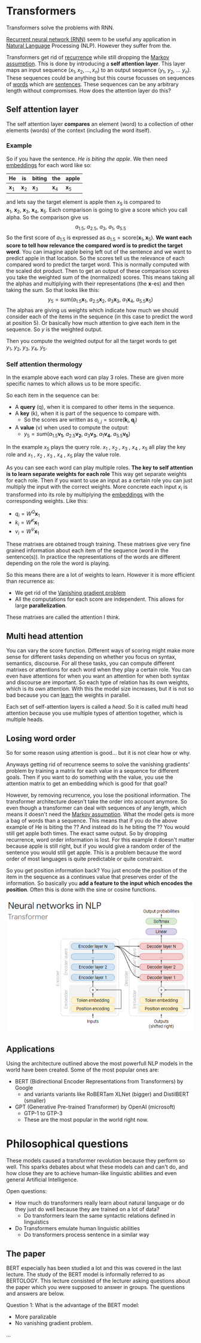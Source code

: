 # Transformers 

Transformers solve the problems with RNN.

[Recurrent neural network (RNN)](Recurrent%20neural%20network%20(RNN).md) seem to be useful any application in [Natural Language](../Languages/Natural%20languages.md) Processing (NLP). However they suffer from the.  

Transformers get rid of [recurrence](Recurrence.md) while still dropping the [Markov assumption](Markov%20assumption.md). This is done by introducing a **self attention layer**. This layer maps an input sequence $(x_{1}, x_{2}, ..., x_{n})$ to an output sequence ($y_1$, $y_2$, ... $y_n$). These sequences could be anything but this course focusses on sequences of [words](../Data/Words.md) which are [sentences](../Data/Sentences.md). These sequences can be any arbitrary length without compromises. How does the attention layer do this?

## Self attention layer
The self attention layer **compares** an element (word) to a collection of other elements (words) of the context (including the word itself).

### Example
So if you have the sentence. *He is biting the apple*. We then need [embeddings](../Semantic-Similarity/Embeddings.md) for each word like so:

| He      | is      | biting | the   | apple |
| ------- | ------- | ------ | ----- | ----- |
| $\mathbf{x}_{1}$ | $\mathbf{x}_{2}$ | $\mathbf{x}_3$  | $\mathbf{x}_4$ | $\mathbf{x}_5$ |

and lets say the target element is apple then $x_{5}$ is compared to $\mathbf{x}_{1},~\mathbf{x}_{2},~\mathbf{x}_{3},~\mathbf{x}_{4},~\mathbf{x}_{5}$. Each comparison is going to give a score which you call alpha. So the comparison give us $$a_{1.5},~a_{2.5},~a_{3},~a_{1},~a_{5.5}$$
So the first score of $a_{1.5}$ is expressed as $a_{1.5} = \text{score}(\mathbf{x}_{1}, \mathbf{x}_{5})$. **We want each score to tell how relevance the compared word is to predict the target word**. You can imagine apple being left out of the sentence and we want to predict apple in that location. So the scores tell us the relevance of each compared word to predict the target word. This is normally computed with the scaled dot product. Then to get an output of these comparison scores you take the weighted sum of the (normalized) scores. This means taking all the alphas and multiplying with their representations (the $\mathbf{x}$-es) and then taking the sum. So that looks like this: $$y_{5} = \text{sum}(a_{1.5}\mathbf{x}_1,~a_{2.5}\mathbf{x}_{2},~a_{3}\mathbf{x}_{3},~a_{1}\mathbf{x}_{4},~a_{5.5}\mathbf{x}_{5})$$
The alphas are giving us weights which indicate how much we should consider each of the items in the sequence (in this case to predict the word at position 5). Or basically how much attention to give each item in the sequence. So $y$ is the weighted output. 

Then you compute the weighted output for all the target words to get $y_{1},~y_{2},~y_{3},~y_{4},~y_{5}$. 


### Self attention thermology
In the example above each word can play 3 roles. These are given more specific names to which allows us to be more specific. 

So each item in the sequence can be:
- A **query** (q), when it is compared to other items in the sequence. 
- A **key** (k), when it is part of the sequence to compare with. 
	- So the scores are written as $a_{i,j} = \text{score}(\mathbf{k}_{i},\mathbf{q}_{j})$
- A **value** (v) when used to compute the output:
	- $y_{5} = sum(a_{1.5}\mathbf{v_1},~a_{2.5}\mathbf{v_{2}},~a_{3}\mathbf{v_{3}},~a_{1}\mathbf{v_{4}},~a_{5.5}\mathbf{v_{5}})$

In the example $x_{5}$ plays the query role.  $x_{1}$ , $x_{2}$ , $x_3$  , $x_4$  , $x_5$ all play the key role and  $x_{1}$ , $x_{2}$ , $x_3$  , $x_4$  , $x_5$ play the value role. 

As you can see each word can play multiple roles. **The key to self attention is to learn separate weights for each role** This way get separate weights for each role. Then if you want to use an input as a certain role you can just multiply the input with the correct weights. More concrete each input $x_i$ is transformed into its role by multiplying the [embeddings](../Semantic-Similarity/Embeddings.md) with the corresponding weights. Like this:

- $q_{i}=W^Q\mathbf{x}_1$
- $k_{i}=W^K\mathbf{x}_1$
- $v_{i}=W^V\mathbf{x}_1$

These matrixes are obtained trough training. These matrixes give very fine grained information about each item of the sequence (word in the sentence(s)). In practice the representations of the words are different depending on the role the word is playing. 

So this means there are a lot of weights to learn. However it is more efficient than recurrence as: 
- We get rid of the [Vanishing gradient problem](Vanishing%20gradient%20problem.md) 
- All the computations for each score are independent. This allows for large **parallelization**.

These matrixes are called the attention I think. 

## Multi head attention 
You can vary the score function. Different ways of scoring might make more sense for different tasks depending on whether you focus on syntax, semantics, discourse. For all these tasks, you can compute different matrixes or attentions for each word when they play a certain role. You can even have attentions for when you want an attention for when both syntax and discourse are important. So each type of relation has its own weights, which is its own attention. With this the model size increases, but it is not so bad because you can [learn](../Other/Learning.md) the weights in parallel. 

Each set of self-attention layers is called a *head*. So it is called multi head attention because you use multiple types of attention together, which is multiple heads.

## Losing word order
So for some reason using attention is good... but it is not clear how or why. 

Anyways getting rid of recurrence seems to solve the vanishing gradients' problem by training a matrix for each value in a sequence for different goals. Then if you want to do something with the value, you use the attention matrix to get an embedding which is good for that goal? 

However, by removing recurrence, you lose the positional information. The transformer architecture doesn't take the order into account anymore. So even though a transformer can deal with sequences of any length, which means it doesn't need the [Markov assumption](Markov%20assumption.md). What the model gets is more a bag of words than a sequence. This means that if you do the above example of He is biting the ?? And instead do Is he biting the ?? You would still get apple both times. The exact same output. So by dropping recurrence, word order information is lost. For this example it doesn't matter because apple is still right, but if you would give a random order of the sentence you would still get apple. This is a problem because the word order of most languages is quite predictable or quite constraint.

So you get position information back?  You just encode the position of the item in the sequence as a continues value that preserves order of the information. So basically you **add a feature to the input which encodes the position**. Often this is done with the sine or cosine functions. 

![Transformer slide from the guest lecture](../images/Pasted%20image%2020220605011623.png)

## Applications 
Using the architecture outlined above the most powerfull NLP models in the world have been created. Some of the most popular ones are:
- BERT (Bidirectional Encoder Representations from Transformers) by Google
	- and variants variants like RoBERTam XLNet (bigger) and DistilBERT (smaller)
- GPT (Generative Pre-trained Transformer) by OpenAI (microsoft) 
	- GTP-1 to GTP-3 
	- These are the most popular in the world right now.


# Philosophical questions 
These models caused a transformer revolution because they perform so well. This sparks debates about what these models can and can't do, and how close they are to achieve human-like linguistic abilities and even general Artificial Intelligence. 

Open questions:
- How much do transformers really learn about natural language or do they just do well because they are trained on a lot of data?
	- Do transformers learn the same syntactic relations defined in linguistics 
- Do Transformers emulate human linguistic abilities 
	- Do transformers process sentence in a similar way


## The paper
BERT especially has been studied a lot and this was covered in the last lecture. The study of the BERT model is informally referred to as BERTOLOGY. This lecture consisted of the lecturer asking questions about the paper which you were supposed to answer in groups. The questions and answers are below.

Question 1: What is the advantage of the BERT model:
- More paralizable 
- No vanishing gradient problem. 

...